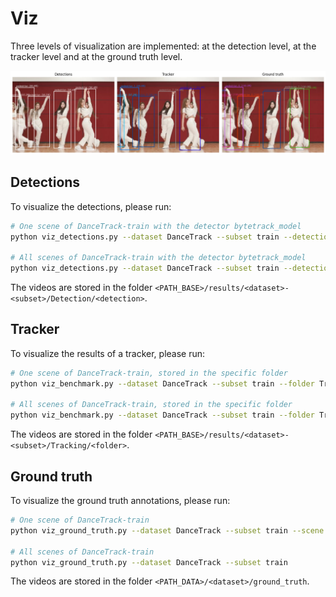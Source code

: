 # Viz

Three levels of visualization are implemented: at the detection level, at the tracker level and at the ground truth level.

<p align="center"><img src="../../assets/viz.png" class="center" alt="viz" width="800"/></p>

## Detections

To visualize the detections, please run:

```bash
# One scene of DanceTrack-train with the detector bytetrack_model
python viz_detections.py --dataset DanceTrack --subset train --detection bytetrack_model --scene dancetrack0001

# All scenes of DanceTrack-train with the detector bytetrack_model
python viz_detections.py --dataset DanceTrack --subset train --detection bytetrack_model
```
The videos are stored in the folder `<PATH_BASE>/results/<dataset>-<subset>/Detection/<detection>`.

## Tracker

To visualize the results of a tracker, please run:

```bash
# One scene of DanceTrack-train, stored in the specific folder 
python viz_benchmark.py --dataset DanceTrack --subset train --folder TrackerIoU/bytetrack_model/0.50_128_0.15 --scene dancetrack0001

# All scenes of DanceTrack-train, stored in the specific folder 
python viz_benchmark.py --dataset DanceTrack --subset train --folder TrackerIoU/bytetrack_model/0.50_128_0.15
```

The videos are stored in the folder `<PATH_BASE>/results/<dataset>-<subset>/Tracking/<folder>`.

## Ground truth

To visualize the ground truth annotations, please run:

```bash
# One scene of DanceTrack-train
python viz_ground_truth.py --dataset DanceTrack --subset train --scene dancetrack0001

# All scenes of DanceTrack-train
python viz_ground_truth.py --dataset DanceTrack --subset train
```
The videos are stored in the folder `<PATH_DATA>/<dataset>/ground_truth`.